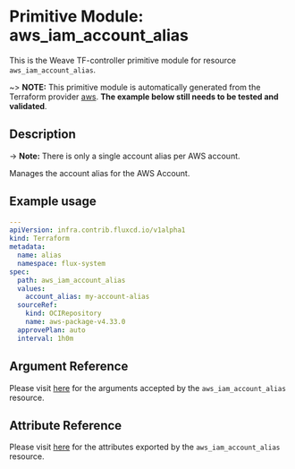 
# Primitive Module: aws_iam_account_alias

This is the Weave TF-controller primitive module for resource `aws_iam_account_alias`.

~> **NOTE:** This primitive module is automatically generated from the Terraform provider [aws](https://registry.terraform.io/providers/hashicorp/aws/latest/docs/resources/iam_account_alias). **The example below still needs to be tested and validated**.

## Description

-> **Note:** There is only a single account alias per AWS account.

Manages the account alias for the AWS Account.

## Example usage

```yaml
---
apiVersion: infra.contrib.fluxcd.io/v1alpha1
kind: Terraform
metadata:
  name: alias
  namespace: flux-system
spec:
  path: aws_iam_account_alias
  values:
    account_alias: my-account-alias
  sourceRef:
    kind: OCIRepository
    name: aws-package-v4.33.0
  approvePlan: auto
  interval: 1h0m
```

## Argument Reference

Please visit [here](https://registry.terraform.io/providers/hashicorp/aws/4.33.0/docs/resources/iam_account_alias#argument-reference) for the arguments accepted by the `aws_iam_account_alias` resource.

## Attribute Reference

Please visit [here](https://registry.terraform.io/providers/hashicorp/aws/4.33.0/docs/resources/iam_account_alias#attributes-reference) for the attributes exported by the `aws_iam_account_alias` resource.
